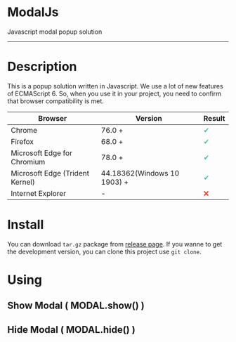 # ModalJs
Javascript modal popup solution

---
# Description
This is a popup solution written in Javascript. We use a lot of new features of ECMAScript 6. So, when you use it in your project, you need to confirm that browser compatibility is met.

| Browser | Version | Result |
|---------|---------|--------|
| Chrome  | 76.0 +  | <font color="#4fc08d">✔</font> |
| Firefox | 68.0 +  | <font color="#4fc08d">✔</font> |
| Microsoft Edge for Chromium | 78.0 + | <font color="#4fc08d">✔</font> |
| Microsoft Edge (Trident Kernel) | 44.18362(Windows 10 1903) + | <font color="#4fc08d">✔</font> |
| Internet Explorer | - | <font color="#ef473a">❌</font> |

# Install
You can download `tar.gz` package from [release page](https://github.com/Annlix/ModalJs/releases "ModalJS Release"). If you wanne to get the development version, you can clone this project use `git clone`.

# Using
## Show Modal ( __MODAL__.show() )
## Hide Modal ( __MODAL__.hide() )
